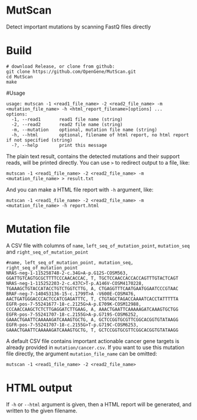 # MutScan
Detect important mutations by scanning FastQ files directly

# Build
```shell
# download Release, or clone from github:
git clone https://github.com/OpenGene/MutScan.git
cd MutScan
make
```

#Usage
```shell
usage: mutscan -1 <read1_file_name> -2 <read2_file_name> -m <mutation_file_name> -h <html_report_filename>[options] ... 
options:
  -1, --read1       read1 file name (string)
  -2, --read2       read2 file name (string)
  -m, --mutation    optional, mutation file name (string)
  -h, --html        optional, filename of html report, no html report if not specified (string)
  -?, --help        print this message
```
The plain text result, contains the detected mutations and their support reads, will be printed directly. You can use `>` to redirect output to a file, like:
```shell
mutscan -1 <read1_file_name> -2 <read2_file_name> -m <mutation_file_name> > result.txt
```
And you can make a HTML file report with `-h` argument, like:
```
mutscan -1 <read1_file_name> -2 <read2_file_name> -m <mutation_file_name> -h report.html
```

# Mutation file
A CSV file with columns of `name`, `left_seq_of_mutation_point`, `mutation_seq` and `right_seq_of_mutation_point`
```csv
#name, left_seq_of_mutation_point, mutation_seq, right_seq_of_mutation_point
NRAS-neg-1-115258748-2-c.34G>A-p.G12S-COSM563, GGATTGTCAGTGCGCTTTTCCCAACACCAC, T, TGCTCCAACCACCACCAGTTTGTACTCAGT
NRAS-neg-1-115252203-2-c.437C>T-p.A146V-COSM4170228, TGAAAGCTGTACCATACCTGTCTGGTCTTG, A, CTGAGGTTTCAATGAATGGAATCCCGTAAC
BRAF-neg-7-140453136-15-c.1799T>A -V600E-COSM476, AACTGATGGGACCCACTCCATCGAGATTTC, T, CTGTAGCTAGACCAAAATCACCTATTTTTA
EGFR-pos-7-55241677-18-c.2125G>A-p.E709K-COSM12988, CCCAACCAAGCTCTCTTGAGGATCTTGAAG, A, AAACTGAATTCAAAAAGATCAAAGTGCTGG
EGFR-pos-7-55241707-18-c.2155G>A-p.G719S-COSM6252, GAAACTGAATTCAAAAAGATCAAAGTGCTG, A, GCTCCGGTGCGTTCGGCACGGTGTATAAGG
EGFR-pos-7-55241707-18-c.2155G>T-p.G719C-COSM6253, GAAACTGAATTCAAAAAGATCAAAGTGCTG, T, GCTCCGGTGCGTTCGGCACGGTGTATAAGG
```
A default CSV file contains important actionable cancer gene targets is already provided in `mutation/cancer.csv`. If you want to use this mutation file directly, the argument `mutation_file_name` can be omitted:
```shell
mutscan -1 <read1_file_name> -2 <read2_file_name>
```

# HTML output
If `-h` or `--html` argument is given, then a HTML report will be generated, and written to the given filename.

